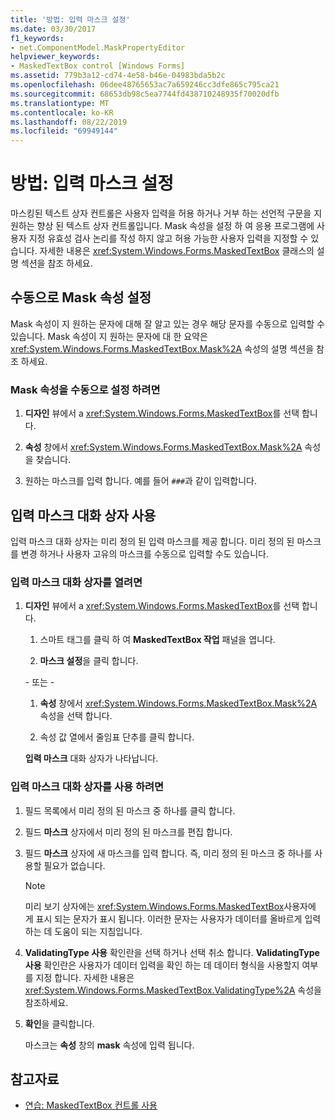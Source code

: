 ```yaml
---
title: '방법: 입력 마스크 설정'
ms.date: 03/30/2017
f1_keywords:
- net.ComponentModel.MaskPropertyEditor
helpviewer_keywords:
- MaskedTextBox control [Windows Forms]
ms.assetid: 779b3a12-cd74-4e58-b46e-04983bda5b2c
ms.openlocfilehash: 06dee48765653ac7a659246cc3dfe865c795ca21
ms.sourcegitcommit: 68653db98c5ea7744fd438710248935f70020dfb
ms.translationtype: MT
ms.contentlocale: ko-KR
ms.lasthandoff: 08/22/2019
ms.locfileid: "69949144"
---
```

# <a name="how-to-set-the-input-mask"></a>방법: 입력 마스크 설정
마스킹된 텍스트 상자 컨트롤은 사용자 입력을 허용 하거나 거부 하는 선언적 구문을 지 원하는 향상 된 텍스트 상자 컨트롤입니다. Mask 속성을 설정 하 여 응용 프로그램에 사용자 지정 유효성 검사 논리를 작성 하지 않고 허용 가능한 사용자 입력을 지정할 수 있습니다. 자세한 내용은 <xref:System.Windows.Forms.MaskedTextBox> 클래스의 설명 섹션을 참조 하세요.  
  
## <a name="setting-the-mask-property-manually"></a>수동으로 Mask 속성 설정  
 Mask 속성이 지 원하는 문자에 대해 잘 알고 있는 경우 해당 문자를 수동으로 입력할 수 있습니다. Mask 속성이 지 원하는 문자에 대 한 요약은 <xref:System.Windows.Forms.MaskedTextBox.Mask%2A> 속성의 설명 섹션을 참조 하세요.  
  
### <a name="to-set-the-mask-property-manually"></a>Mask 속성을 수동으로 설정 하려면  
  
1. **디자인** 뷰에서 a <xref:System.Windows.Forms.MaskedTextBox>를 선택 합니다.  
  
2. **속성** 창에서 <xref:System.Windows.Forms.MaskedTextBox.Mask%2A> 속성을 찾습니다.  
  
3. 원하는 마스크를 입력 합니다. 예를 들어 `###`과 같이 입력합니다.  
  
## <a name="using-the-input-mask-dialog-box"></a>입력 마스크 대화 상자 사용  
 입력 마스크 대화 상자는 미리 정의 된 입력 마스크를 제공 합니다. 미리 정의 된 마스크를 변경 하거나 사용자 고유의 마스크를 수동으로 입력할 수도 있습니다.  
  
### <a name="to-open-the-input-mask-dialog-box"></a>입력 마스크 대화 상자를 열려면  
  
1. **디자인** 뷰에서 a <xref:System.Windows.Forms.MaskedTextBox>를 선택 합니다.  
  
    1. 스마트 태그를 클릭 하 여 **MaskedTextBox 작업** 패널을 엽니다.  
  
    2. **마스크 설정**을 클릭 합니다.  
  
     \- 또는 -  
  
    1. **속성** 창에서 <xref:System.Windows.Forms.MaskedTextBox.Mask%2A> 속성을 선택 합니다.  
  
    2. 속성 값 열에서 줄임표 단추를 클릭 합니다.  
  
     **입력 마스크** 대화 상자가 나타납니다.  
  
### <a name="to-use-the-input-mask-dialog-box"></a>입력 마스크 대화 상자를 사용 하려면  
  
1. 필드 목록에서 미리 정의 된 마스크 중 하나를 클릭 합니다.  
  
2. 필드 **마스크** 상자에서 미리 정의 된 마스크를 편집 합니다.  
  
3. 필드 **마스크** 상자에 새 마스크를 입력 합니다. 즉, 미리 정의 된 마스크 중 하나를 사용할 필요가 없습니다.  
  
    > [!NOTE]
    > 미리 보기 상자에는 <xref:System.Windows.Forms.MaskedTextBox>사용자에 게 표시 되는 문자가 표시 됩니다. 이러한 문자는 사용자가 데이터를 올바르게 입력 하는 데 도움이 되는 지침입니다.  
  
4. **ValidatingType 사용** 확인란을 선택 하거나 선택 취소 합니다. **ValidatingType 사용** 확인란은 사용자가 데이터 입력을 확인 하는 데 데이터 형식을 사용할지 여부를 지정 합니다. 자세한 내용은 <xref:System.Windows.Forms.MaskedTextBox.ValidatingType%2A> 속성을 참조하세요.  
  
5. **확인**을 클릭합니다.  
  
     마스크는 **속성** 창의 **mask** 속성에 입력 됩니다.  
  
## <a name="see-also"></a>참고자료

- [연습: MaskedTextBox 컨트롤 사용](walkthrough-working-with-the-maskedtextbox-control.md)
